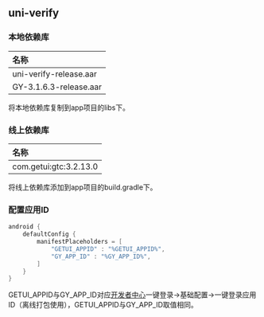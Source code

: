 ## uni-verify

### 本地依赖库

|名称                   |
|:--				    |
|uni-verify-release.aar |
|GY-3.1.6.3-release.aar	|

将本地依赖库复制到app项目的libs下。

### 线上依赖库
|名称                   |
|:--                    |
|com.getui:gtc:3.2.13.0 |

将线上依赖库添加到app项目的build.gradle下。

### 配置应用ID

```groovy
android {
    defaultConfig {
        manifestPlaceholders = [
			"GETUI_APPID" : "%GETUI_APPID%",
            "GY_APP_ID" : "%GY_APP_ID%",
        ]
    }
}
```

GETUI_APPID与GY_APP_ID对应[开发者中心](https://dev.dcloud.net.cn/)一键登录->基础配置->一键登录应用ID（离线打包使用），GETUI_APPID与GY_APP_ID取值相同。